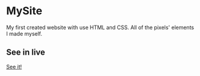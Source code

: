 # MySite
My first created website with use HTML and CSS. All of the pixels' elements I made myself.

<h2>See in live</h2>
<a href="https://ewelinazarnowska.github.io/MySite/">See it!</a>
